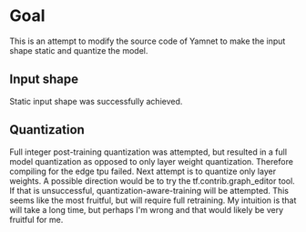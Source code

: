 # Goal
This is an attempt to modify the source code of Yamnet to make the input shape static and quantize the model.

## Input shape
Static input shape was successfully achieved.

## Quantization
Full integer post-training quantization was attempted, but resulted in a full model quantization as opposed to only layer weight quantization. Therefore compiling for the edge tpu failed.
Next attempt is to quantize only layer weights. A possible direction would be to try the tf.contrib.graph_editor tool.
If that is unsuccessful, quantization-aware-training will be attempted. This seems like the most fruitful, but will require full retraining. My intuition is that will take a long time, but perhaps I'm wrong and that would likely be very fruitful for me.